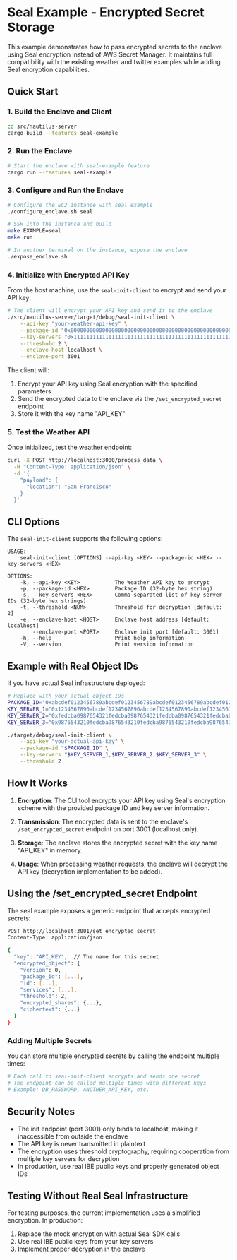 # Seal Example - Encrypted Secret Storage

This example demonstrates how to pass encrypted secrets to the enclave using Seal encryption instead of AWS Secret Manager. It maintains full compatibility with the existing weather and twitter examples while adding Seal encryption capabilities.

## Quick Start

### 1. Build the Enclave and Client

```bash
cd src/nautilus-server
cargo build --features seal-example
```

### 2. Run the Enclave

```bash
# Start the enclave with seal-example feature
cargo run --features seal-example
```

### 3. Configure and Run the Enclave

```bash
# Configure the EC2 instance with seal example
./configure_enclave.sh seal

# SSH into the instance and build
make EXAMPLE=seal
make run

# In another terminal on the instance, expose the enclave
./expose_enclave.sh
```

### 4. Initialize with Encrypted API Key

From the host machine, use the `seal-init-client` to encrypt and send your API key:

```bash
# The client will encrypt your API key and send it to the enclave
./src/nautilus-server/target/debug/seal-init-client \
    --api-key "your-weather-api-key" \
    --package-id "0x0000000000000000000000000000000000000000000000000000000000000001" \
    --key-servers "0x1111111111111111111111111111111111111111111111111111111111111111,0x2222222222222222222222222222222222222222222222222222222222222222,0x3333333333333333333333333333333333333333333333333333333333333333" \
    --threshold 2 \
    --enclave-host localhost \
    --enclave-port 3001
```

The client will:
1. Encrypt your API key using Seal encryption with the specified parameters
2. Send the encrypted data to the enclave via the `/set_encrypted_secret` endpoint
3. Store it with the key name "API_KEY"

### 5. Test the Weather API

Once initialized, test the weather endpoint:

```bash
curl -X POST http://localhost:3000/process_data \
  -H "Content-Type: application/json" \
  -d '{
    "payload": {
      "location": "San Francisco"
    }
  }'
```

## CLI Options

The `seal-init-client` supports the following options:

```
USAGE:
    seal-init-client [OPTIONS] --api-key <KEY> --package-id <HEX> --key-servers <HEX>

OPTIONS:
    -k, --api-key <KEY>           The Weather API key to encrypt
    -p, --package-id <HEX>        Package ID (32-byte hex string)
    -s, --key-servers <HEX>       Comma-separated list of key server IDs (32-byte hex strings)
    -t, --threshold <NUM>         Threshold for decryption [default: 2]
    -e, --enclave-host <HOST>     Enclave host address [default: localhost]
        --enclave-port <PORT>     Enclave init port [default: 3001]
    -h, --help                    Print help information
    -V, --version                 Print version information
```

## Example with Real Object IDs

If you have actual Seal infrastructure deployed:

```bash
# Replace with your actual object IDs
PACKAGE_ID="0xabcdef0123456789abcdef0123456789abcdef0123456789abcdef0123456789"
KEY_SERVER_1="0x1234567890abcdef1234567890abcdef1234567890abcdef1234567890abcdef"
KEY_SERVER_2="0xfedcba0987654321fedcba0987654321fedcba0987654321fedcba0987654321"
KEY_SERVER_3="0x9876543210fedcba9876543210fedcba9876543210fedcba9876543210fedcba"

./target/debug/seal-init-client \
    --api-key "your-actual-api-key" \
    --package-id "$PACKAGE_ID" \
    --key-servers "$KEY_SERVER_1,$KEY_SERVER_2,$KEY_SERVER_3" \
    --threshold 2
```

## How It Works

1. **Encryption**: The CLI tool encrypts your API key using Seal's encryption scheme with the provided package ID and key server information.

2. **Transmission**: The encrypted data is sent to the enclave's `/set_encrypted_secret` endpoint on port 3001 (localhost only).

3. **Storage**: The enclave stores the encrypted secret with the key name "API_KEY" in memory.

4. **Usage**: When processing weather requests, the enclave will decrypt the API key (decryption implementation to be added).

## Using the /set_encrypted_secret Endpoint

The seal example exposes a generic endpoint that accepts encrypted secrets:

```bash
POST http://localhost:3001/set_encrypted_secret
Content-Type: application/json

{
  "key": "API_KEY",  // The name for this secret
  "encrypted_object": {
    "version": 0,
    "package_id": [...],
    "id": [...],
    "services": [...],
    "threshold": 2,
    "encrypted_shares": {...},
    "ciphertext": {...}
  }
}
```

### Adding Multiple Secrets

You can store multiple encrypted secrets by calling the endpoint multiple times:

```bash
# Each call to seal-init-client encrypts and sends one secret
# The endpoint can be called multiple times with different keys
# Example: DB_PASSWORD, ANOTHER_API_KEY, etc.
```

## Security Notes

- The init endpoint (port 3001) only binds to localhost, making it inaccessible from outside the enclave
- The API key is never transmitted in plaintext
- The encryption uses threshold cryptography, requiring cooperation from multiple key servers for decryption
- In production, use real IBE public keys and properly generated object IDs

## Testing Without Real Seal Infrastructure

For testing purposes, the current implementation uses a simplified encryption. In production:
1. Replace the mock encryption with actual Seal SDK calls
2. Use real IBE public keys from your key servers
3. Implement proper decryption in the enclave